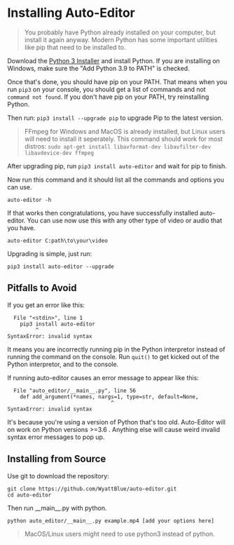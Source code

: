 # Installing Auto-Editor

> You probably have Python already installed on your computer, but install it again anyway. Modern Python has some important utilities like pip that need to be installed to.

Download the [Python 3 Installer](https://www.python.org/downloads/) and install Python. If you are installing on Windows, make sure the "Add Python 3.9 to PATH" is checked.

Once that's done, you should have pip on your PATH. That means when you run `pip3` on your console, you should get a list of commands and not `command not found`. If you don't have pip on your PATH, try reinstalling Python.

Then run: `pip3 install --upgrade pip` to upgrade Pip to the latest version.


> FFmpeg for Windows and MacOS is already installed, but Linux users will need to install it seperately. This command should work for most distros: `sudo apt-get install libavformat-dev libavfilter-dev libavdevice-dev ffmpeg`

After upgrading pip, run `pip3 install auto-editor` and wait for pip to finish.

Now run this command and it should list all the commands and options you can use.

```
auto-editor -h
```

If that works then congratulations, you have successfully installed auto-editor. You can use now use this with any other type of video or audio that you have.

```
auto-editor C:path\to\your\video
```

Upgrading is simple, just run:
```
pip3 install auto-editor --upgrade
```


## Pitfalls to Avoid

If you get an error like this:
```
  File "<stdin>", line 1
    pip3 install auto-editor
         ^
SyntaxError: invalid syntax
```

It means you are incorrectly running pip in the Python interpretor instead of running the command on the console. Run `quit()` to get kicked out of the Python interpretor, and to the console.



If running auto-editor causes an error message to appear like this:
```
  File "auto_editor/__main__.py", line 56
    def add_argument(*names, nargs=1, type=str, default=None,
                                 ^
SyntaxError: invalid syntax
```
It's because you're using a version of Python that's too old. Auto-Editor will on work on Python versions >=3.6 . Anything else will cause weird invalid syntax error messages to pop up.


## Installing from Source

Use git to download the repository:

```terminal
git clone https://github.com/WyattBlue/auto-editor.git
cd auto-editor
```


Then run \_\_main\_\_.py with python.
```
python auto_editor/__main__.py example.mp4 [add your options here]
```

> MacOS/Linux users might need to use python3 instead of python.
